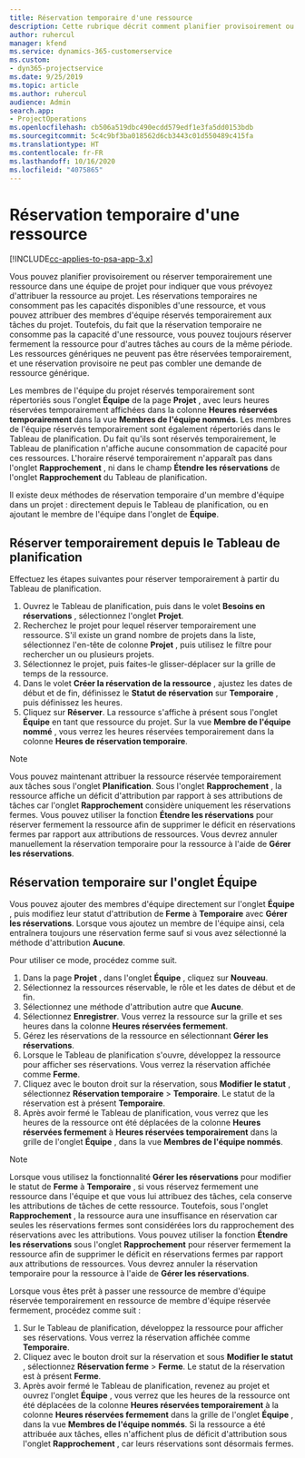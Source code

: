 ```yaml
---
title: Réservation temporaire d'une ressource
description: Cette rubrique décrit comment planifier provisoirement ou réserver provisoirement les membres de l'équipe du projet.
author: ruhercul
manager: kfend
ms.service: dynamics-365-customerservice
ms.custom:
- dyn365-projectservice
ms.date: 9/25/2019
ms.topic: article
ms.author: ruhercul
audience: Admin
search.app:
- ProjectOperations
ms.openlocfilehash: cb506a519dbc490ecdd579edf1e3fa5dd0153bdb
ms.sourcegitcommit: 5c4c9bf3ba018562d6cb3443c01d550489c415fa
ms.translationtype: HT
ms.contentlocale: fr-FR
ms.lasthandoff: 10/16/2020
ms.locfileid: "4075865"
---
```

# <a name="soft-book-a-resource"></a>Réservation temporaire d'une ressource

[!INCLUDE[cc-applies-to-psa-app-3.x](../includes/cc-applies-to-psa-app-3x.md)]

Vous pouvez planifier provisoirement ou réserver temporairement une ressource dans une équipe de projet pour indiquer que vous prévoyez d'attribuer la ressource au projet. Les réservations temporaires ne consomment pas les capacités disponibles d'une ressource, et vous pouvez attribuer des membres d'équipe réservés temporairement aux tâches du projet. Toutefois, du fait que la réservation temporaire ne consomme pas la capacité d'une ressource, vous pouvez toujours réserver fermement la ressource pour d'autres tâches au cours de la même période. Les ressources génériques ne peuvent pas être réservées temporairement, et une réservation provisoire ne peut pas combler une demande de ressource générique.

Les membres de l'équipe du projet réservés temporairement sont répertoriés sous l'onglet **Équipe** de la page **Projet** , avec leurs heures réservées temporairement affichées dans la colonne **Heures réservées temporairement** dans la vue **Membres de l'équipe nommés**. Les membres de l'équipe réservés temporairement sont également répertoriés dans le Tableau de planification. Du fait qu'ils sont réservés temporairement, le Tableau de planification n'affiche aucune consommation de capacité pour ces ressources. L'horaire réservé temporairement n'apparaît pas dans l'onglet **Rapprochement** , ni dans le champ **Étendre les réservations** de l'onglet **Rapprochement** du Tableau de planification. 

Il existe deux méthodes de réservation temporaire d'un membre d'équipe dans un projet : directement depuis le Tableau de planification, ou en ajoutant le membre de l'équipe dans l'onglet de **Équipe**. 

## <a name="soft-book-from-the-schedule-board"></a>Réserver temporairement depuis le Tableau de planification
Effectuez les étapes suivantes pour réserver temporairement à partir du Tableau de planification. 

1. Ouvrez le Tableau de planification, puis dans le volet **Besoins en réservations** , sélectionnez l'onglet **Projet**.
2. Recherchez le projet pour lequel réserver temporairement une ressource. S'il existe un grand nombre de projets dans la liste, sélectionnez l'en-tête de colonne **Projet** , puis utilisez le filtre pour rechercher un ou plusieurs projets.
3. Sélectionnez le projet, puis faites-le glisser-déplacer sur la grille de temps de la ressource.
5. Dans le volet **Créer la réservation de la ressource** , ajustez les dates de début et de fin, définissez le **Statut de réservation** sur **Temporaire** , puis définissez les heures. 
6. Cliquez sur **Réserver**. La ressource s'affiche à présent sous l'onglet **Équipe** en tant que ressource du projet. Sur la vue **Membre de l'équipe nommé** , vous verrez les heures réservées temporairement dans la colonne **Heures de réservation temporaire**.

> [!NOTE]
> Vous pouvez maintenant attribuer la ressource réservée temporairement aux tâches sous l'onglet **Planification**. Sous l'onglet **Rapprochement** , la ressource affiche un déficit d'attribution par rapport à ses attributions de tâches car l'onglet **Rapprochement** considère uniquement les réservations fermes. Vous pouvez utiliser la fonction **Étendre les réservations** pour réserver fermement la ressource afin de supprimer le déficit en réservations fermes par rapport aux attributions de ressources. Vous devrez annuler manuellement la réservation temporaire pour la ressource à l'aide de **Gérer les réservations**.

## <a name="soft-book-on-the-team-tab"></a>Réservation temporaire sur l'onglet Équipe

Vous pouvez ajouter des membres d'équipe directement sur l'onglet **Équipe** , puis modifiez leur statut d'attribution de **Ferme** à **Temporaire** avec **Gérer les réservations**. Lorsque vous ajoutez un membre de l'équipe ainsi, cela entraînera toujours une réservation ferme sauf si vous avez sélectionné la méthode d'attribution **Aucune**.

Pour utiliser ce mode, procédez comme suit.

1. Dans la page **Projet** , dans l'onglet **Équipe** , cliquez sur **Nouveau**.
2. Sélectionnez la ressources réservable, le rôle et les dates de début et de fin.
3. Sélectionnez une méthode d'attribution autre que **Aucune**.
4. Sélectionnez **Enregistrer**. Vous verrez la ressource sur la grille et ses heures dans la colonne **Heures réservées fermement**.
5. Gérez les réservations de la ressource en sélectionnant **Gérer les réservations**.
6. Lorsque le Tableau de planification s'ouvre, développez la ressource pour afficher ses réservations. Vous verrez la réservation affichée comme **Ferme**.
7. Cliquez avec le bouton droit sur la réservation, sous **Modifier le statut** , sélectionnez **Réservation temporaire** \> **Temporaire**. Le statut de la réservation est à présent **Temporaire**.
8. Après avoir fermé le Tableau de planification, vous verrez que les heures de la ressource ont été déplacées de la colonne **Heures réservées fermement** à **Heures réservées temporairement** dans la grille de l'onglet **Équipe** , dans la vue **Membres de l'équipe nommés**.

> [!NOTE]
> Lorsque vous utilisez la fonctionnalité **Gérer les réservations** pour modifier le statut de **Ferme** à **Temporaire** , si vous réservez fermement une ressource dans l'équipe et que vous lui attribuez des tâches, cela conserve les attributions de tâches de cette ressource. Toutefois, sous l'onglet **Rapprochement** , la ressource aura une insuffisance en réservation car seules les réservations fermes sont considérées lors du rapprochement des réservations avec les attributions. Vous pouvez utiliser la fonction **Étendre les réservations** sous l'onglet **Rapprochement** pour réserver fermement la ressource afin de supprimer le déficit en réservations fermes par rapport aux attributions de ressources. Vous devrez annuler la réservation temporaire pour la ressource à l'aide de **Gérer les réservations**.

Lorsque vous êtes prêt à passer une ressource de membre d'équipe réservée temporairement en ressource de membre d'équipe réservée fermement, procédez comme suit :

1. Sur le Tableau de planification, développez la ressource pour afficher ses réservations. Vous verrez la réservation affichée comme **Temporaire**.
2. Cliquez avec le bouton droit sur la réservation et sous **Modifier le statut** , sélectionnez **Réservation ferme** \> **Ferme**. Le statut de la réservation est à présent **Ferme**.
3. Après avoir fermé le Tableau de planification, revenez au projet et ouvrez l'onglet **Équipe** , vous verrez que les heures de la ressource ont été déplacées de la colonne **Heures réservées temporairement** à la colonne **Heures réservées fermement** dans la grille de l'onglet **Équipe** , dans la vue **Membres de l'équipe nommés**. Si la ressource a été attribuée aux tâches, elles n'affichent plus de déficit d'attribution sous l'onglet **Rapprochement** , car leurs réservations sont désormais fermes.

